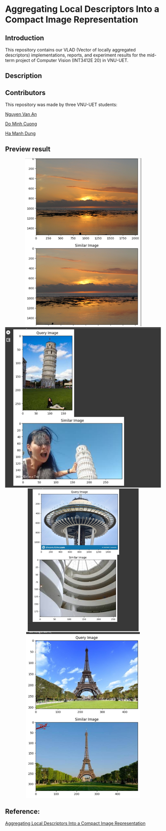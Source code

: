 # Aggregating Local Descriptors Into a Compact Image Representation

## Introduction
This repository contains our VLAD (Vector of locally aggregated descriptors) implementations, reports, and experiment results for the mid-term project of Computer Vision (INT3412E 20) in VNU-UET.
## Description

## Contributors

This repository was made by three VNU-UET students:

[Nguyen Van An](https://github.com/annguyen3112)

[Do Minh Cuong](https://github.com/mcuongdo)

[Ha Manh Dung](https://github.com/manhdungne)

## Preview result

<div align="center">
  <img src="experiments/result1.png">
</div>
<div align="center">
  <img src="experiments/result2.png">
</div>
<div align="center">
  <img src="experiments/result3.png">
</div>
<div align="center">
  <img src="experiments/result4.png">
</div>

## Reference:
[Aggregating Local Descriptors Into a Compact Image Representation](https://sci-hub.hkvisa.net/10.1109/cvpr.2010.5540039)
